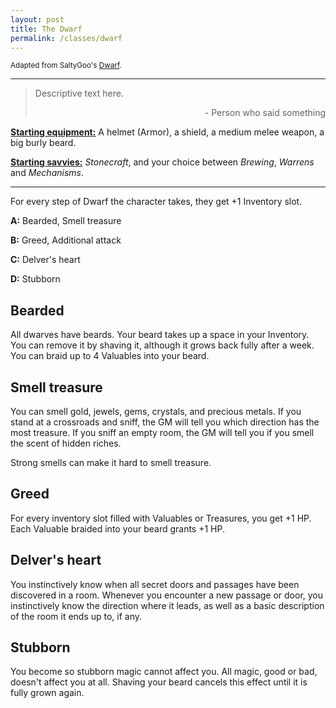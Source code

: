 ```yaml
---
layout: post
title: The Dwarf
permalink: /classes/dwarf
---
```

<small>Adapted from SaltyGoo's [Dwarf](https://saltygoo.github.io/class/specialist/dwarf).</small>

***

>Descriptive text here.
>
><p style="text-align: right">- Person who said something</p>

<b><u>Starting equipment:</u></b> A helmet (Armor), a shield, a medium melee weapon, a big burly beard.

<b><u>Starting savvies:</u></b> <i>Stonecraft</i>, and your choice between <i>Brewing</i>, <i>Warrens</i> and <i>Mechanisms</i>.

***

For every step of Dwarf the character takes, they get +1 Inventory slot.

<b>A:</b> Bearded, Smell treasure

<b>B:</b> Greed, Additional attack

<b>C:</b> Delver's heart

<b>D:</b> Stubborn

## Bearded
All dwarves have beards. Your beard takes up a space in your Inventory. You can remove it by shaving it, although it grows back fully after a week. You can braid up to 4 Valuables into your beard.

## Smell treasure
You can smell gold, jewels, gems, crystals, and precious metals. If you stand at a crossroads and sniff, the GM will tell you which direction has the most treasure. If you sniff an empty room, the GM will tell you if you smell the scent of hidden riches.

Strong smells can make it hard to smell treasure.

## Greed
For every inventory slot filled with Valuables or Treasures, you get +1 HP. Each Valuable braided into your beard grants +1 HP.

## Delver's heart
You instinctively know when all secret doors and passages have been discovered in a room. Whenever you encounter a new passage or door, you instinctively know the direction where it leads, as well as a basic description of the room it ends up to, if any.

## Stubborn
You become so stubborn magic cannot affect you. All magic, good or bad, doesn't affect you at all. Shaving your beard cancels this effect until it is fully grown again.
